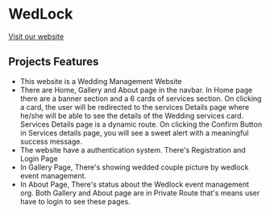 # WedLock

[Visit our website](https://www.example.com)

## Projects Features

- This website is a Wedding Management Website
- There are Home, Gallery and About page in the navbar. In Home page there are a banner section and a 6 cards of services section. On clicking a card, the user will be redirected to the services Details page
  where he/she will be able to see the details of the Wedding services card. Services Details page is a dynamic route. On clicking the Confirm Button in Services details page, you will see a sweet alert
  with a meaningful success message.
- The website have a authentication system. There's Registration and Login Page
- In Gallery Page, There's showing wedded couple picture by wedlock event management.
- In About Page, There's status about the Wedlock event management org. Both Gallery and About page are in Private Route that's means user have to login to see these pages.
